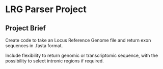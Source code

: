# LRG Parser Project

## Project Brief

Create code to take an Locus Reference Genome file and return exon sequences in .fasta format.

Include flexibility to return genomic or transcriptomic sequence, with the possibility to select intronic regions if required.